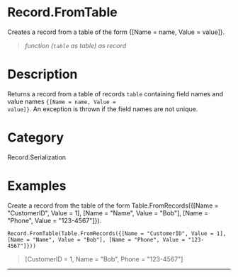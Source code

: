 ﻿# Record.FromTable
Creates a record from a table of the form {[Name = name, Value = value]}.
> _function (<code>table</code> as table) as record_
# Description 
Returns a record from a table of records <code>table</code> containing field names and value names <code>{[Name = name, Value = value]}</code>. An exception is thrown if the field names are not unique.
# Category 
Record.Serialization
# Examples 
Create a record from the table of the form Table.FromRecords({[Name = "CustomerID", Value = 1], [Name = "Name", Value = "Bob"], [Name = "Phone", Value = "123-4567"]}).
```
Record.FromTable(Table.FromRecords({[Name = "CustomerID", Value = 1], [Name = "Name", Value = "Bob"], [Name = "Phone", Value = "123-4567"]}))
```
> [CustomerID = 1, Name = "Bob", Phone = "123-4567"]
***
